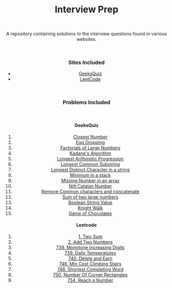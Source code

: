 <center>
	<h1>Interview Prep</h1>
	<br>
	<p>A repository containing solutions to the interview questions found in various websites.</p>
	<br>
	<h3>Sites Included</h3>
	<ul>
		<li><a href="http://www.geeksforgeeks.org/geeksquiz-home/">GeeksQuiz</a></li>
		<li><a href="https://leetcode.com/">LeetCode</a></li>
	</ul>
	<br>
	<h3>Problems Included</h3>
	<br>
	<h4>GeeksQuiz</h4>
	<ol>
		<li><a href="https://practice.geeksforgeeks.org/problems/closest-number/0">Closest Number</a></li>
		<li><a href="https://practice.geeksforgeeks.org/problems/egg-dropping-puzzle/0">Egg Dropping</a></li>
		<li><a href="https://practice.geeksforgeeks.org/problems/factorials-of-large-numbers/0">Factorials of Large Numbers</a></li>
		<li><a href="https://practice.geeksforgeeks.org/problems/kadanes-algorithm/0">Kadane's Algorithm</a></li>
		<li><a href="https://practice.geeksforgeeks.org/problems/longest-arithmetic-progression/0">Longest Arithmetic Progression</a></li>
		<li><a href="https://practice.geeksforgeeks.org/problems/longest-common-substring/0">Longest Common Substring</a></li>
		<li><a href="https://practice.geeksforgeeks.org/problems/longest-distinct-characters-in-string/0">Longest Distinct Character in a string</a></li>
		<li><a href="https://practice.geeksforgeeks.org/problems/get-minimum-element-from-stack/1">Minimum in a stack</a></li>
		<li><a href="https://practice.geeksforgeeks.org/problems/missing-number-in-array/0">Missing Number in an array</a></li>
		<li><a href="https://practice.geeksforgeeks.org/problems/nth-catalan-number/0">Nth Catalan Number</a></li>
		<li><a href="https://practice.geeksforgeeks.org/problems/remove-common-characters-and-concatenate/0">Remove Common characters and concatenate</a></li>
		<li><a href="https://practice.geeksforgeeks.org/problems/sum-of-numbers-or-number/0">Sum of two large numbers</a></li>
		<li><a href="https://practice.geeksforgeeks.org/problems/boolean-string-value/0">Boolean String Value</a></li>
		<li><a href="https://practice.geeksforgeeks.org/problems/knight-walk/0">Knight Walk</a></li>
		<li><a href="https://practice.geeksforgeeks.org/problems/game-of-chocolates/0">Game of Chocolates</a></li>
	</ol>
	<h4>Leetcode</h4>
	<ol>
		<li><a href="https://leetcode.com/problems/two-sum/description/">1. Two Sum</a></li>
	    <li><a href="https://leetcode.com/problems/add-two-numbers/description/">2. Add Two Numbers</a></li>
		<li><a href="https://leetcode.com/contest/weekly-contest-61/problems/monotone-increasing-digits/">738. Monotone Increasing Digits</a></li>
		<li><a href="https://leetcode.com/contest/weekly-contest-61/problems/daily-temperatures/">739. Daily Temperatures</a></li>
		<li><a href="https://leetcode.com/contest/weekly-contest-61/problems/delete-and-earn/">740. Delete and Earn</a></li>
		<li><a href="https://leetcode.com/contest/weekly-contest-63/problems/min-cost-climbing-stairs/">746. Min Cost Climbing Stairs</a></li>
		<li><a href="https://leetcode.com/contest/weekly-contest-63/problems/shortest-completing-word/">748. Shortest Completing Word</a></li>
		<li><a href="https://leetcode.com/contest/weekly-contest-63/problems/number-of-corner-rectangles/">750. Number Of Corner Rectangles</a></li>
		<li><a href="https://leetcode.com/contest/weekly-contest-65/problems/reach-a-number/">754. Reach a Number</a></li>
	</ol>
</center>